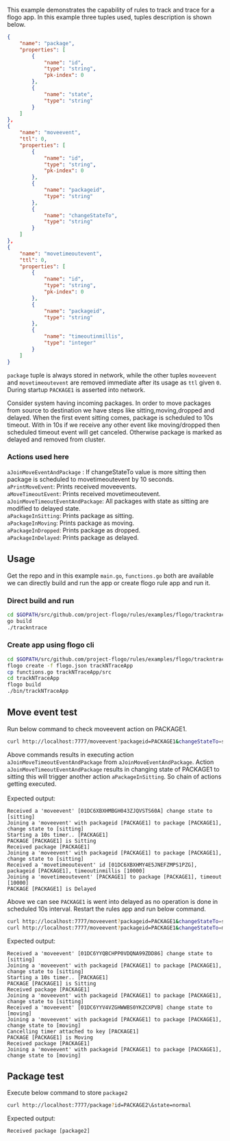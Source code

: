 This example demonstrates the capability of rules to track and trace for a flogo app. In this example three tuples used, tuples description is shown below.

```json
{
    "name": "package",
    "properties": [
        {
            "name": "id",
            "type": "string",
            "pk-index": 0
        },
        {
            "name": "state",
            "type": "string"
        }
    ]  
},
{
    "name": "moveevent",
    "ttl": 0,
    "properties": [
        {
            "name": "id",
            "type": "string",
            "pk-index": 0
        },
        {
            "name": "packageid",
            "type": "string"
        },
        {
            "name": "changeStateTo",
            "type": "string"
        }
    ]
},
{
    "name": "movetimeoutevent",
    "ttl": 0,
    "properties": [
        {
            "name": "id",
            "type": "string",
            "pk-index": 0
        },
        {
            "name": "packageid",
            "type": "string"
        },
        {
            "name": "timeoutinmillis",
            "type": "integer"
        }
    ]  
}
```

`package` tuple is always stored in network, while the other tuples `moveevent` and `movetimeoutevent` are removed immediate after its usage as `ttl` given `0`. During startup `PACKAGE1` is asserted into network.

Consider system having incoming packages. In order to move packages from source to destination we have steps like sitting,moving,dropped and delayed. When the first event sitting comes, package is scheduled to 10s timeout. With in 10s if we receive any other event like moving/dropped then scheduled timeout event will get canceled. Otherwise package is marked as delayed and removed from cluster.

### Actions used here

`aJoinMoveEventAndPackage` : If changeStateTo value is more sitting then package is scheduled to movetimeoutevent by 10 seconds.<br>
`aPrintMoveEvent`: Prints received moveevents.<br>
`aMoveTimeoutEvent`: Prints received movetimeoutevent.<br>
`aJoinMoveTimeoutEventAndPackage`: All packages with state as sitting are modified to delayed state.<br>
`aPackageInSitting`: Prints package as sitting.<br>
`aPackageInMoving`: Prints package as moving.<br>
`aPackageInDropped`: Prints package as dropped.<br>
`aPackageInDelayed`: Prints package as delayed.

## Usage
Get the repo and in this example `main.go`, `functions.go` both are available we can directly build and run the app or create flogo rule app and run it.

### Direct build and run
```sh
cd $GOPATH/src/github.com/project-flogo/rules/examples/flogo/trackntrace
go build
./trackntrace
```

### Create app using flogo cli
```sh
cd $GOPATH/src/github.com/project-flogo/rules/examples/flogo/trackntrace
flogo create -f flogo.json trackNTraceApp
cp functions.go trackNTraceApp/src
cd trackNTraceApp
flogo build
./bin/trackNTraceApp
```

## Move event test
Run below command to check moveevent action on PACKAGE1.
```sh
curl http://localhost:7777/moveevent?packageid=PACKAGE1&changeStateTo=sitting
```

Above commands results in executing action `aJoinMoveTimeoutEventAndPackage` from `aJoinMoveEventAndPackage`. Action `aJoinMoveTimeoutEventAndPackage` results in changing state of PACKAGE1 to sitting this will trigger another action `aPackageInSitting`. So chain of actions getting executed.<br><br>
Expected output:
```
Received a 'moveevent' [01DC6XBXHMBGH043ZJQVSTS60A] change state to [sitting]
Joining a 'moveevent' with packageid [PACKAGE1] to package [PACKAGE1], change state to [sitting]
Starting a 10s timer.. [PACKAGE1]
PACKAGE [PACKAGE1] is Sitting
Received package [PACKAGE1]
Joining a 'moveevent' with packageid [PACKAGE1] to package [PACKAGE1], change state to [sitting]
Received a 'movetimeoutevent' id [01DC6XBXHMY4E5JNEFZMPS1PZG], packageid [PACKAGE1], timeoutinmillis [10000]
Joining a 'movetimeoutevent' [PACKAGE1] to package [PACKAGE1], timeout [10000]
PACKAGE [PACKAGE1] is Delayed
```
Above we can see `PACKAGE1` is went into delayed as no operation is done in scheduled 10s interval. Restart the rules app and run below command.

```sh
curl http://localhost:7777/moveevent?packageid=PACKAGE1&changeStateTo=sitting
curl http://localhost:7777/moveevent?packageid=PACKAGE1&changeStateTo=moving
```
Expected output:
```
Received a 'moveevent' [01DC6YYQBCHPP0VDQNA99ZDD86] change state to [sitting]
Joining a 'moveevent' with packageid [PACKAGE1] to package [PACKAGE1], change state to [sitting]
Starting a 10s timer.. [PACKAGE1]
PACKAGE [PACKAGE1] is Sitting
Received package [PACKAGE1]
Joining a 'moveevent' with packageid [PACKAGE1] to package [PACKAGE1], change state to [sitting]
Received a 'moveevent' [01DC6YYV4VZGHWWBS0YKZCXPVB] change state to [moving]
Joining a 'moveevent' with packageid [PACKAGE1] to package [PACKAGE1], change state to [moving]
Cancelling timer attached to key [PACKAGE1]
PACKAGE [PACKAGE1] is Moving
Received package [PACKAGE1]
Joining a 'moveevent' with packageid [PACKAGE1] to package [PACKAGE1], change state to [moving]
```
## Package test
Execute below command to store `package2`
```sh
curl http://localhost:7777/package?id=PACKAGE2\&state=normal
```
Expected output:
```
Received package [package2]
```